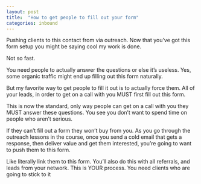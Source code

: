 ```yaml
---
layout: post
title:  "How to get people to fill out your form"
categories: inbound
---
```


Pushing clients to this contact from via outreach. Now that you’ve got this form setup you might be saying cool my work is done.

Not so fast. 

You need people to actually answer the questions or else it’s useless. Yes, some organic traffic might end up filling out this form naturally. 

But my favorite way to get people to fill it out is to actually force them. All of your leads, in order to get on a call with you MUST first fill out this form. 

This is now the standard, only way people can get on a call with you they MUST answer these questions. You see you don’t want to spend time on people who aren’t serious.

If they can’t fill out a form they won’t buy from you. As you go through the outreach lessons in the course, once you send a cold email that gets a response, then deliver value and get them interested, you’re going to want to push them to this form.

Like literally link them to this form. You’ll also do this with all referrals, and leads from your network. This is YOUR process. You need clients who are going to stick to it